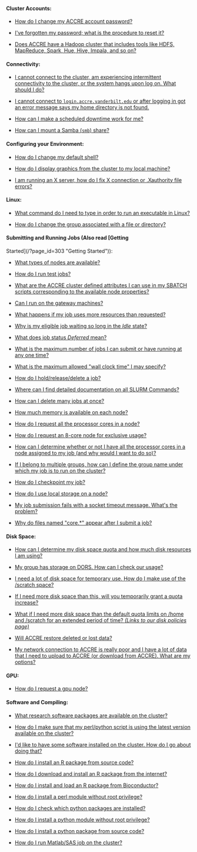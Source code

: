 <div id="top"/>

#### Cluster Accounts:

-   [How do I change my ACCRE account password?](#password)

-   [I've forgotten my password; what is the procedure to reset
    it?](#forgotpassword)

-   [Does ACCRE have a Hadoop cluster that includes tools like HDFS,
    MapReduce, Spark, Hue, Hive, Impala, and so on?](#hadoopaccess)

#### Connectivity:

-   [I cannot connect to the cluster, am experiencing intermittent
    connectivity to the cluster, or the system hangs upon log on. What
    should I do?](#logonsystemhang)

-   [I cannot connect to `login.accre.vanderbilt.edu` or after logging
    in got an error message says my home directory is not
    found.](#dnscache)

-   [How can I make a scheduled downtime work for me?](#down_time)

-   [How can I mount a Samba (`smb`) share?](#samba_mounting)

#### Configuring your Environment:

-   [How do I change my default shell?](#changeshell)

-   [How do I display graphics from the cluster to my local
    machine?](#xremotedisplay)

-   [I am running an X server, how do I fix X connection or
    .Xauthority file errors?](#xauthority)

#### Linux:

-   [What command do I need to type in order to run an executable in
    Linux?](#linuxcommand)

-   [How do I change the group associated with a file or
    directory?](#chgrp)

#### Submitting and Running Jobs (Also read [Getting
Started](/?page_id=303 "Getting Started")):

-   [What types of nodes are available?](#nodes)

-   [How do I run test jobs?](#testcluster)

-   [What are the ACCRE cluster defined attributes I can use in my
    SBATCH scripts corresponding to the available node
    properties?](#pbs_node_attributes)

-   [Can I run on the gateway machines?](#gateways)

-   [What happens if my job uses more resources than
    requested?](#resourcekill)

-   [Why is my eligible job waiting so long in the
    *Idle* state?](#longwaittime)

-   [What does job status *Deferred* mean?](#deferredjob)

-   [What is the maximum number of jobs I can submit or have running
    at any one time?](#maxjoblimits)

-   [What is the maximum allowed "wall clock time" I may
    specify?](#maxjobtime)

-   [How do I hold/release/delete a job?](#torque)

-   [Where can I find detailed documentation on all SLURM
    Commands?](#moabcommands)

-   [How can I delete many jobs at once?](#deletejobs)

-   [How much memory is available on each node?](#memorysize)

-   [How do I request all the processor cores in a
    node?](#requestwholenode)

-   [How do I request an 8-core node for exclusive
    usage?](#eightcore)

-   [How can I determine whether or not I have all the processor cores
    in a node assigned to my job (and why would I want to do
    so)?](#determinewholenode)

-   [If I belong to multiple groups, how can I define the group name
    under which my job is to run on the cluster?](#multiplegroups)

-   [How do I checkpoint my job?](#checkpoint)

-   [How do I use local storage on a node?](#localstorage)

-   [My job submission fails with a socket timeout message. What's the
    problem?](#sockettimeout)

-   [Why do files named "core.*" appear after I submit a job?](#corefiles)

#### Disk Space:

-   [How can I determine my disk space quota and how much disk
    resources I am using?](#disk_usage)

-   [My group has storage on DORS. How can I check our
    usage?](#dors_usage)

-   [I need a lot of disk space for temporary use. How do I make use
    of the /scratch space?](#scratch_disk)

-   [If I need more disk space than this, will you temporarily grant a
    quota increase?](#tempquota)

-   [What if I need more disk space than the default quota limits on
    /home and /scratch for an extended period of time? *(Links to our
    disk policies page)*](/?page_id=72)

-   [Will ACCRE restore deleted or lost data?](#restoredata)

-   [My network connection to ACCRE is really poor and I have a lot of
    data that I need to upload to ACCRE (or download from ACCRE). What
    are my options?](#copydata)

#### GPU:

-   [How do I request a gpu node?](#gpu_submit)

#### Software and Compiling:

-   [What research software packages are available on the
    cluster?](#software_current)

-   [How do I make sure that my perl/python script is using the latest
    version available on the cluster?](#usr_env)

-   [I'd like to have some software installed on the cluster. How do I
    go about doing that?](#software_install)

-   [How do I install an R package from source
    code?](#R_install_source)

-   [How do I download and install an R package from the
    internet?](#R_install_internet)

-   [How do I install and load an R package from
    Bioconductor?](#R_install_bioconductor)

-   [How do I install a perl module without root
    privilege?](#perl_module_install)

-   [How do I check which python packages are
    installed?](#python_check_packages)

-   [How do I install a python module without root 
    privilege?](#pip_sudo_install)

-   [How do I install a python package from source
    code?](#python_module_install)

-   [How do I run Matlab/SAS job on the
    cluster?](#matlab_sas_license)

